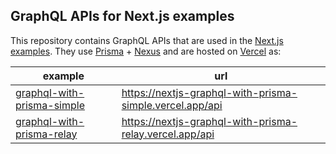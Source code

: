 ## GraphQL APIs for Next.js examples

This repository contains GraphQL APIs that are used in the [Next.js examples](https://github.com/vercel/next.js/tree/canary/examples). They use [Prisma](http://prisma.io/) + [Nexus](http://nexusjs.org/) and are hosted on [Vercel](https://vercel.com/) as:


| example                                                                                                                                  | url                                                      |
|------------------------------------------------------------------------------------------------------------------------------------------|----------------------------------------------------------|
| [graphql-with-prisma-simple](https://github.com/prisma-labs/nextjs-graphql-api-examples/tree/master/packages/graphql-with-prisma-simple) | https://nextjs-graphql-with-prisma-simple.vercel.app/api |
| [graphql-with-prisma-relay](https://github.com/prisma-labs/nextjs-graphql-api-examples/tree/master/packages/graphql-with-prisma-relay)   | https://nextjs-graphql-with-prisma-relay.vercel.app/api  |